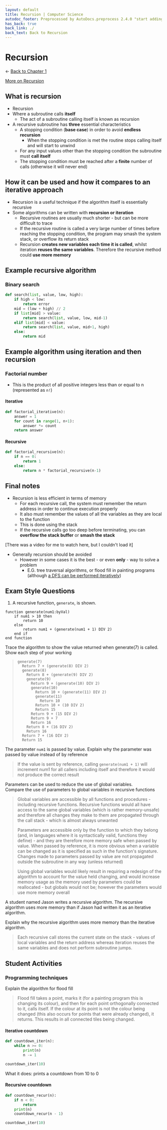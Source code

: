 ```yaml
---
layout: default
title: Recursion | Computer Science
autodoc_footer: Preprocessed by AutoDocs.preprocess 2.4.0 "start adding backlinks" ⓒ Starwort, 2020
has_back: true
back_link: ./
back_text: Back to Recursion
---
```


# Recursion

← [Back to Chapter 1](./index.html)

[More on Recursion](./recursion.html)

## What is recursion

- Recursion
- Where a subroutine calls **itself**
  - The act of a subroutine calling itself is known as recursion
- A recursive subroutine has **three** essential characteristics
  - A stopping condition (**base case**) in order to avoid **endless recursion**
    - When the stopping condition is met the routine stops calling itself and will start to unwind
  - For any input values other than the stopping condition the subroutine must **call itself**
  - The stopping condition must be reached after a **finite** number of calls (otherwise it will never end)

## How it can be used and how it compares to an iterative approach

- Recursion is a useful technique if the algorithm itself is essentially recursive
- Some algorithms can be written with **recursion or iteration**
  - Recursive routines are usually much shorter - but can be more difficult to trace
  - If the recursive routine is called a very large number of times before reaching the stopping condition, the program may smash the system stack, or overflow its return stack
  - Recursion **creates new variables each time it is called**, whilst iteration **reuses the same variables**. Therefore the recursive method could **use more memory**

## Example recursive algorithm

### Binary search

```py
def search(list, value, low, high):
    if high < low:
        return error
    mid = (low + high) // 2
    if list[mid] > value:
        return search(list, value, low, mid-1)
    elif list[mid] < value:
        return search(list, value, mid+1, high)
    else:
        return mid
```

## Example algorithm using iteration and then recursion

### Factorial number

- This is the product of all positive integers less than or equal to n (represented as `n!`)

#### Iterative

```py
def factorial_iterative(n):
    answer = 1
    for count in range(1, n+1):
        answer *= count
    return answer
```

#### Recursive

```py
def factorial_recursive(n):
    if n == 0:
        return 1
    else:
        return n * factorial_recursive(n-1)
```

## Final notes

- Recursion is less efficient in terms of memory
  - For each recursive call, the system must remember the return address in order to continue execution properly
  - It also must remember the values of all the variables as they are local to the function
  - This is done using the stack
  - If the recursive calls go too deep before terminating, you can **overflow the stack buffer** or **smash the stack**

[There was a video for me to watch here, but I couldn't load it]

- Generally recursion should be avoided
  - However in some cases it is the best - or even **only** - way to solve a problem
    - E.G. tree traversal algorithms, or flood fill in painting programs (although [a DFS can be performed iteratively](https://github.com/Starwort/advent-of-code-2019/blob/master/day20.py#L218-L243))

## Exam Style Questions

1. A recursive function, `generate`, is shown.

  ```psc
  function generate(num1:byVal)
      if num1 > 10 then
          return 10
      else
          return num1 + (generate(num1 + 1) DIV 2)
      end if
  end function
  ```

  Trace the algorithm to show the value returned when generate(7) is called. Show each step of your working

  > ```trace
  > generate(7)
  >   Return 7 + (generate(8) DIV 2)
  >   generate(8)
  >     Return 8 + (generate(9) DIV 2)
  >     generate(9)
  >       Return 9 + (generate(10) DIV 2)
  >       generate(10)
  >         Return 10 + (generate(11) DIV 2)
  >         generate(11)
  >           Return 10
  >         Return 10 + (10 DIV 2)
  >         Return 15
  >       Return 9 + (15 DIV 2)
  >       Return 9 + 7
  >       Return 16
  >     Return 8 + (16 DIV 2)
  >     Return 16
  >   Return 7 + (16 DIV 2)
  >   Return 15
  > ```

  The parameter `num1` is passed by value.
  Explain why the parameter was passed by value instead of by reference

  > If the value is sent by reference, calling `generate(num1 + 1)` will increment num1 for all callers including itself and therefore it would not produce the correct result

  Parameters can be used to reduce the use of global variables.  
  Compare the use of parameters to global variables in recursive functions

  > Global variables are accessible by all functions and procedures - including recursive functions. Recursive functions would all have access to the same global variables (which is rather memory-unsafe) and therefore all changes they make to them are propagated through the call stack - which is almost always unwanted
  >
  > Parameters are accessible only by the function to which they belong (and, in languages where it is syntactically valid, functions they define) - and they are therefore more memory safe when passed by value. When passed by reference, it is more obvious when a variable can be changed as it is specified as such in the function's signature. Changes made to parameters passed by value are not propagated outside the subroutine in any way (unless returned)
  >
  > Using global variables would likely result in requiring a redesign of the algorithm to account for the value held changing, and would increase memory usage as the memory used by parameters could be reallocated - but globals would not be; however the parameters would use more memory overall

  A student named Jason writes a recursive algorithm. The recursive algorithm uses more memory than if Jason had written it as an iterative algorithm.

  Explain why the recursive algorithm uses more memory than the iterative algorithm.

  > Each recursive call stores the current state on the stack - values of local variables and the return address whereas iteration reuses the same variables and does not perform subroutine jumps.

## Student Activities

### Programming techniques

Explain the algorithm for flood fill

> Flood fill takes a point, marks it (for a painting program this is changing its colour), and then for each point orthogonally connected to it, calls itself. If the colour at its point is not the colour being changed (this also occurs for points that were already changed), it returns. This results in all connected tiles being changed.

#### Iterative countdown

```py
def countdown_iter(n):
    while n >= 0:
        print(n)
        n -= 1

countdown_iter(10)
```

What it does: prints a countdown from 10 to 0

#### Recursive countdown

```py
def countdown_recur(n):
    if n < 0:
        return
    print(n)
    countdown_recur(n - 1)

countdown_iter(10)
```
